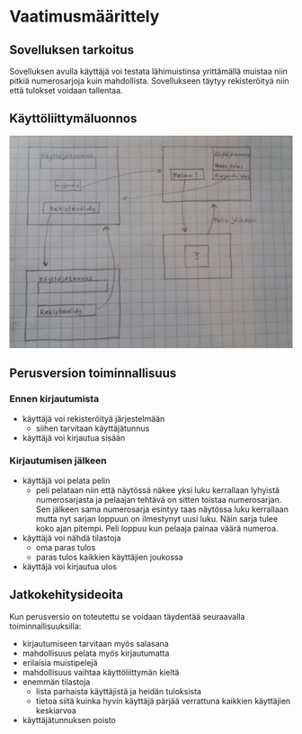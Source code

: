 # Vaatimusmäärittely

## Sovelluksen tarkoitus

Sovelluksen avulla käyttäjä voi testata lähimuistinsa yrittämällä muistaa 
niin pitkiä numerosarjoja kuin mahdollista. Sovellukseen täytyy 
rekisteröityä niin että tulokset voidaan tallentaa.

## Käyttöliittymäluonnos

![kuva](https://github.com/Hanna432/ot_harjoitustyo/blob/master/kuvat/sovelluskuva.jpg)

## Perusversion toiminnallisuus

### Ennen kirjautumista

* käyttäjä voi rekisteröityä järjestelmään
  * siihen tarvitaan käyttäjätunnus
* käyttäjä voi kirjautua sisään

### Kirjautumisen jälkeen

* käyttäjä voi pelata pelin
  * peli pelataan niin että näytössä näkee yksi luku kerrallaan lyhyistä 
numerosarjasta ja pelaajan tehtävä on sitten toistaa numerosarjan. Sen 
jälkeen sama numerosarja esintyy taas näytössa luku kerrallaan mutta nyt
sarjan loppuun on ilmestynyt uusi luku. Näin sarja tulee koko ajan pitempi. 
Peli loppuu kun pelaaja painaa väärä numeroa.
* käyttäjä voi nähdä tilastoja
  * oma paras tulos
  * paras tulos kaikkien käyttäjien joukossa
* käyttäjä voi kirjautua ulos

## Jatkokehitysideoita

Kun perusversio on toteutettu se voidaan täydentää seuraavalla 
toiminnallisuuksilla:

* kirjautumiseen tarvitaan myös salasana
* mahdollisuus pelata myös kirjautumatta
* erilaisia muistipelejä
* mahdollisuus vaihtaa käyttöliittymän kieltä
* enemmän tilastoja
  * lista parhaista käyttäjistä ja heidän tuloksista
  * tietoa siitä kuinka hyvin käyttäjä pärjää verrattuna kaikkien käyttäjien 
keskiarvoa
* käyttäjätunnuksen poisto
